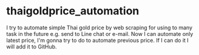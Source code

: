 # thaigoldprice_automation
I try to automate simple Thai gold price by web scraping for using to many task in the future e.g. send to Line chat or e-mail. Now I can automate only latest price, 
I'm gonna try to do to automate previous price. If I can do it I will add it to GitHub.
